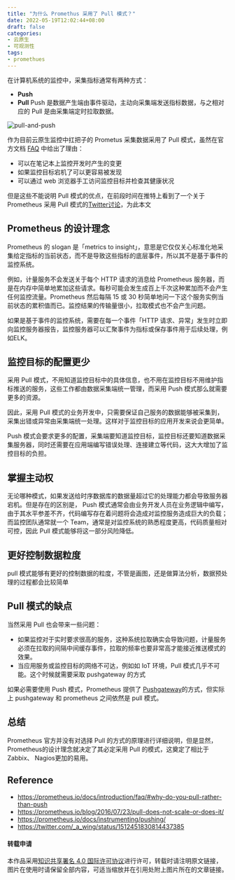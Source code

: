 ```yaml
---
title: "为什么 Promethus 采用了 Pull 模式？"
date: 2022-05-19T12:02:44+08:00
draft: false
categories:
- 云原生
- 可观测性
tags:
- promethues
---
```


在计算机系统的监控中，采集指标通常有两种方式： 
- **Push** 
-  **Pull** 
Push 是数据产生端由事件驱动，主动向采集端发送指标数据，与之相对应的 Pull 是由采集端定时拉取数据。

![pull-and-push](http://blog-image-1306462451.cos.ap-nanjing.myqcloud.com/why-promethus-pull/pull-and-push.png)

作为目前云原生监控中扛把子的 Prometus 采集数据采用了 Pull 模式，虽然在官方文档 [FAQ](https://prometheus.io/docs/introduction/faq/#why-do-you-pull-rather-than-push) 中给出了理由：

- 可以在笔记本上监控开发时产生的变更
- 如果监控目标宕机了可以更容易被发现
- 可以通过 web 浏览器手工访问监控目标并检查其健康状况

但是这些不能说明 Pull 模式的优点，在前段时间在推特上看到了一个关于 Prometheus 采用 Pull 模式的[Twitter讨论](https://twitter.com/_a_wing/status/1512451830814437385)，为此本文

## Prometheus 的设计理念

Prometheus 的 slogan 是「metrics to  insight」，意思是它仅仅关心标准化地采集给定指标的当前状态，而不是导致这些指标的底层事件，所以其不是基于事件的监控系统。

例如，计量服务不会发送关于每个 HTTP 请求的消息给 Prometheus 服务器，而是在内存中简单地累加这些请求。每秒可能会发生成百上千次这种累加而不会产生任何监控流量。Prometheus 然后每隔 15 或 30 秒简单地问一下这个服务实例当前状态的累积值而已。监控结果的传输量很小，拉取模式也不会产生问题。

如果是基于事件的监控系统，需要在每一个事件「HTTP 请求、异常」发生时立即向监控服务器报告，监控服务器可以汇聚事件为指标或保存事件用于后续处理，例如ELK。

## 监控目标的配置更少

采用 Pull 模式，不用知道监控目标中的具体信息，也不用在监控目标不用维护指标推送的服务，这些工作都由数据采集端统一管理，而采用 Push 模式那么就需要更多的资源。

因此，采用 Pull 模式的业务开发中，只需要保证自己服务的数据能够被采集到，采集出错或异常由采集端统一处理。这样对于监控目标的应用开发来说会更简单。

Push 模式会要求更多的配置，采集端要知道监控目标，监控目标还要知道数据采集服务器，同时还需要在应用端编写错误处理、连接建立等代码，这大大增加了监控目标的负担。

## 掌握主动权

无论哪种模式，如果发送给时序数据库的数据量超过它的处理能力都会导致服务器宕机。但是存在的区别是， Push 模式通常会由业务开发人员在业务逻辑中编写，由于其水平参差不齐，代码编写存在着问题将会造成对监控服务造成巨大的负载；而监控团队通常就一个 Team，通常是对监控系统的熟悉程度更高，代码质量相对可控，因此 Pull 模式能够将这一部分风险降低。

## 更好控制数据粒度


pull 模式能够有更好的控制数据的粒度，不管是画图，还是做算法分析，数据预处理的过程都会比较简单

## Pull 模式的缺点

当然采用 Pull 也会带来一些问题：

- 如果监控对于实时要求很高的服务，这种系统拉取确实会导致问题，计量服务必须在拉取的间隔中间缓存事件，拉取的频率也要非常高才能接近推送模式的效果。
- 当应用服务或监控目标的网络不可达，例如如 IoT 环境，Pull 模式几乎不可能。这个时候就需要采取 pushgateway 的方式

如果必需要使用 Push 模式，Prometheus 提供了 [Pushgateway](https://prometheus.io/docs/instrumenting/pushing/)的方式，但实际上 pushgateway 和 prometheus 之间依然是 pull 模式。

## 总结

Prometheus 官方并没有对选择 Pull 的方式的原理进行详细说明，但是显然，Prometheus的设计理念就决定了其必定采用 Pull 的模式，这奠定了相比于Zabbix、 Nagios更加的易用。

## Reference

- https://prometheus.io/docs/introduction/faq/#why-do-you-pull-rather-than-push
- https://prometheus.io/blog/2016/07/23/pull-does-not-scale-or-does-it/
- https://prometheus.io/docs/instrumenting/pushing/
- https://twitter.com/_a_wing/status/1512451830814437385

#### 转载申请

本作品采用[知识共享署名 4.0 国际许可协议](http://creativecommons.org/licenses/by/4.0/)进行许可，转载时请注明原文链接，图片在使用时请保留全部内容，可适当缩放并在引用处附上图片所在的文章链接。